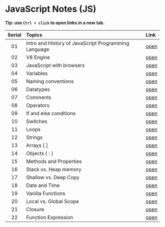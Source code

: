 #  JavaScript Notes (JS) 


**Tip: use `Ctrl + click` to open links in a new tab.**

| Serial | Topics | Link |
|:--:|:-----------|:--|
|01|Intro and History of JavaScript Programming Language|[open](./01_intro/intro_history.md)|
|02|V8 Engine|[open](./02_v8_engine/v8.md)|
|03|JavaScript with browsers|[open](./03_javascript_with_browser/js_with_browser.md)|
|04|Variables|[open](./04_variables/variables.md)|
|05|Naming conventions|[open](./05_naming_conventions/naming_conventions.md)|
|06|Datatypes|[open](./06_datatypes/datatypes.md)|
|07|Comments|[open](./07_comments/comments.md)|
|08|Operators|[open](./08_operators/operators.md)|
|09|If and else conditions|[open](./09_control_structures/if_else.md)|
|10|Switches|[open](./09_control_structures/switches.md)|
|11|Loops|[open](./09_control_structures/loops.md)|
|12|Strings|[open](./10_strings/strings.md)|
|13|Arrays [ ]|[open](./11_arrays/arrays.md)|
|14|Objects { : }|[open](./12_objects/objects.md)|
|15|Methods and Properties|[open](./13_functions/methods.md)|
|16|Stack vs. Heap memory|[open](./14_memory/stacksvsheapmemory.md)|
|17|Shallow vs. Deep Copy|[open](./15_shallow_vs_deep/shallow_vs_deep_copy.md)|
|18|Date and Time|[open](./16_date_time/date_time.md)|
|19|Vanilla Functions|[open](./13_functions/vanilla_functions.md)|
|20|Local vs. Global Scope|[open](./17_scopes/local_and_global_scope.md)|
|21|Closure|[open](./17_scopes/closure.md)|
|22|Function Expression|[open](./13_functions/function_expression.md)|
